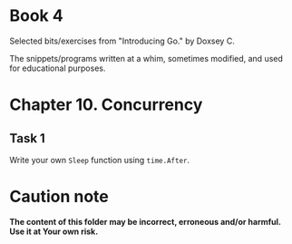 # Book 4

Selected bits/exercises from "Introducing Go." by Doxsey C.

The snippets/programs written at a whim, sometimes modified, and used for educational purposes.

# Chapter 10. Concurrency

## Task 1

Write your own `Sleep` function using `time.After`.

# Caution note

**The content of this folder may be incorrect, erroneous and/or harmful. Use it at Your own risk.**

